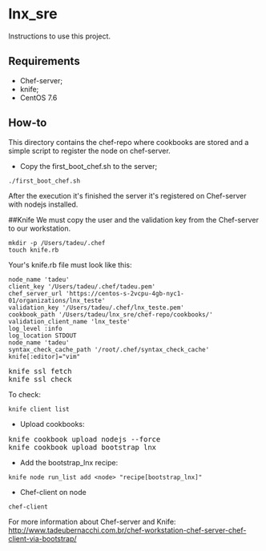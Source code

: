 # lnx_sre
Instructions to use this project.

## Requirements
- Chef-server;
- knife;
- CentOS 7.6 

## How-to 
This directory contains the chef-repo where cookbooks are stored and a simple script to register the node on chef-server.

- Copy the first_boot_chef.sh to the server;
```
./first_boot_chef.sh
```

After the execution it's finished the server it's registered on Chef-server with nodejs installed. 

##Knife
We must copy the user and the validation key from the Chef-server to our workstation.

```
mkdir -p /Users/tadeu/.chef 
touch knife.rb
```
Your's knife.rb file must look like this:

```
node_name 'tadeu'
client_key '/Users/tadeu/.chef/tadeu.pem'
chef_server_url 'https://centos-s-2vcpu-4gb-nyc1-01/organizations/lnx_teste'
validation_key '/Users/tadeu/.chef/lnx_teste.pem'
cookbook_path '/Users/tadeu/lnx_sre/chef-repo/cookbooks/'
validation_client_name 'lnx_teste'
log_level :info
log_location STDOUT
node_name 'tadeu'
syntax_check_cache_path '/root/.chef/syntax_check_cache'
knife[:editor]="vim"
```
<pre>knife ssl fetch
knife ssl check
</pre> 

To check:

```
knife client list 
```

- Upload cookbooks:
<pre>knife cookbook upload nodejs --force
knife cookbook upload bootstrap_lnx
</pre>

- Add the bootstrap_lnx recipe:
```
knife node run_list add <node> "recipe[bootstrap_lnx]"
```

- Chef-client on node
```
chef-client
```

For more information about Chef-server and Knife: http://www.tadeubernacchi.com.br/chef-workstation-chef-server-chef-client-via-bootstrap/
